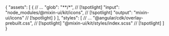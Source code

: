 {
  "assets": [
    {
      // ...
      "glob": "**/*", // [!spotlight]
      "input": "node_modules/@mixin-ui/kit/icons", // [!spotlight]
      "output": "mixin-ui/icons" // [!spotlight]
    }
  ],
  "styles": [
    // ...
    "@angular/cdk/overlay-prebuilt.css", // [!spotlight]
    "@mixin-ui/kit/styles/index.scss" // [!spotlight]
  ]
}
